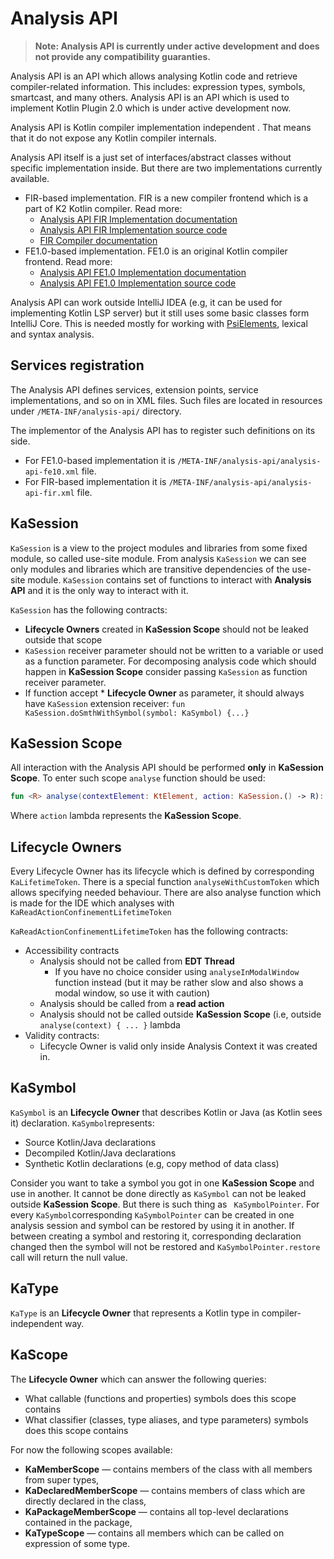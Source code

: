 # Analysis API

> **Note: Analysis API is currently under active development and does not provide any compatibility guaranties.**

Analysis API is an API which allows analysing Kotlin code and retrieve compiler-related information. This includes:
expression types, symbols, smartcast, and many others. Analysis API is an API which is used to implement Kotlin Plugin 2.0 which is under
active development now.

Analysis API is Kotlin compiler implementation independent . That means that it do not expose any Kotlin compiler internals.

Analysis API itself is a just set of interfaces/abstract classes without specific implementation inside. But there are two implementations
currently available.

* FIR-based implementation. FIR is a new compiler frontend which is a part of K2 Kotlin compiler. Read more:
    * [Analysis API FIR Implementation documentation](analysis-api-fir.md)
    * [Analysis API FIR Implementation source code](../../../analysis/analysis-api-fir)
    * [FIR Compiler documentation](../../fir/fir-basics.md)
* FE1.0-based implementation. FE1.0 is an original Kotlin compiler frontend. Read more:
    * [Analysis API FE1.0 Implementation documentation](analysis-api-fe10.md)
    * [Analysis API FE1.0 Implementation source code](../../../analysis/analysis-api-fe10)

Analysis API can work outside IntelliJ IDEA (e.g, it can be used for implementing Kotlin LSP server) but it still uses some basic classes
form IntelliJ Core. This is needed mostly for working with [PsiElements](https://plugins.jetbrains.com/docs/intellij/psi-elements.html),
lexical and syntax analysis.

## Services registration

The Analysis API defines services, extension points, service implementations, and so on in XML files.
Such files are located in resources under `/META-INF/analysis-api/` directory.

The implementor of the Analysis API has to register such definitions on its side.

- For FE1.0-based implementation it is `/META-INF/analysis-api/analysis-api-fe10.xml` file.
- For FIR-based implementation it is `/META-INF/analysis-api/analysis-api-fir.xml` file.

## KaSession

`KaSession` is a view to the project modules and libraries from some fixed module, so called use-site module. From
analysis `KaSession` we can see only modules and libraries which are transitive dependencies of the use-site module.
`KaSession` contains set of functions to interact with **Analysis API** and it is the only way to interact with it.

`KaSession` has the following contracts:

* **Lifecycle Owners** created in **KaSession Scope** should not be leaked outside that scope
* `KaSession` receiver parameter should not be written to a variable or used as a function parameter. For decomposing analysis code
  which should happen in **KaSession Scope** consider passing `KaSession` as function receiver parameter.
* If function accept * **Lifecycle Owner** as parameter, it should always have `KaSession` extension
  receiver: `fun KaSession.doSmthWithSymbol(symbol: KaSymbol) {...}`

## KaSession Scope

All interaction with the Analysis API should be performed **only** in **KaSession Scope**. To enter such scope `analyse`
function should be used:

```kotlin
fun <R> analyse(contextElement: KtElement, action: KaSession.() -> R): R
```

Where `action` lambda represents the **KaSession Scope**.

## Lifecycle Owners

Every Lifecycle Owner has its lifecycle which is defined by corresponding `KaLifetimeToken`. There is a special
function `analyseWithCustomToken` which allows specifying needed behaviour. There are also analyse function which is made for the IDE which
analyses with `KaReadActionConfinementLifetimeToken`

`KaReadActionConfinementLifetimeToken` has the following contracts:

* Accessibility contracts
    * Analysis should not be called from **EDT Thread**
        * If you have no choice consider using `analyseInModalWindow` function instead (but it may be rather slow and also shows a modal
          window, so use it with caution)
    * Analysis should be called from a **read action**
    * Analysis should not be called outside **KaSession Scope** (i.e, outside `analyse(context) { ... }` lambda
* Validity contracts:
    * Lifecycle Owner is valid only inside Analysis Context it was created in.

## KaSymbol

`KaSymbol` is an **Lifecycle Owner** that describes Kotlin or Java (as Kotlin sees it) declaration. `KaSymbol`represents:

* Source Kotlin/Java declarations
* Decompiled Kotlin/Java declarations
* Synthetic Kotlin declarations (e.g, copy method of data class)

Consider you want to take a symbol you got in one **KaSession Scope** and use in another. It cannot be done directly as `KaSymbol`
can not be leaked outside **KaSession Scope**. But there is such thing as `
KaSymbolPointer`. For every `KaSymbol`corresponding `KaSymbolPointer` can be created in one analysis session and symbol can be restored by
using it in another. If between creating a symbol and restoring it, corresponding declaration changed then the symbol will not be restored
and `KaSymbolPointer.restore` call will return the null value.

## KaType

`KaType` is an **Lifecycle Owner** that represents a Kotlin type in compiler-independent way.

## KaScope

The **Lifecycle Owner** which can answer the following queries:

* What callable (functions and properties) symbols does this scope contains
* What classifier (classes, type aliases, and type parameters) symbols does this scope contains

For now the following scopes available:

* **KaMemberScope** — contains members of the class with all members from super types,
* **KaDeclaredMemberScope** — contains members of class which are directly declared in the class,
* **KaPackageMemberScope** — contains all top-level declarations contained in the package,
* **KaTypeScope** — contains all members which can be called on expression of some type. 

